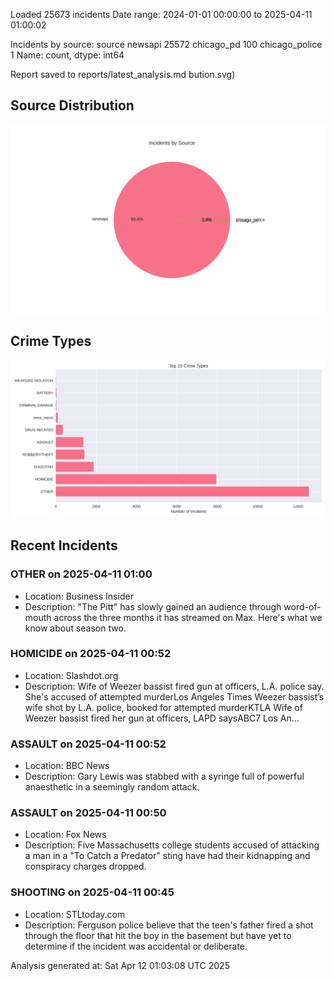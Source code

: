 
Loaded 25673 incidents
Date range: 2024-01-01 00:00:00 to 2025-04-11 01:00:02

Incidents by source:
source
newsapi           25572
chicago_pd          100
chicago_police        1
Name: count, dtype: int64

Report saved to reports/latest_analysis.md
bution.svg)

## Source Distribution
![Source Distribution](images/source_distribution.svg)

## Crime Types
![Crime Types](images/crime_types.svg)

## Recent Incidents

### OTHER on 2025-04-11 01:00
- Location: Business Insider
- Description: "The Pitt" has slowly gained an audience through word-of-mouth across the three months it has streamed on Max. Here's what we know about season two.


### HOMICIDE on 2025-04-11 00:52
- Location: Slashdot.org
- Description: Wife of Weezer bassist fired gun at officers, L.A. police say. She's accused of attempted murderLos Angeles Times Weezer bassist’s wife shot by L.A. police, booked for attempted murderKTLA Wife of Weezer bassist fired her gun at officers, LAPD saysABC7 Los An…


### ASSAULT on 2025-04-11 00:52
- Location: BBC News
- Description: Gary Lewis was stabbed with a syringe full of powerful anaesthetic in a seemingly random attack.


### ASSAULT on 2025-04-11 00:50
- Location: Fox News
- Description: Five Massachusetts college students accused of attacking a man in a "To Catch a Predator" sting have had their kidnapping and conspiracy charges dropped.


### SHOOTING on 2025-04-11 00:45
- Location: STLtoday.com
- Description: Ferguson police believe that the teen's father fired a shot through the floor that hit the boy in the basement but have yet to determine if the incident was accidental or deliberate.

Analysis generated at: Sat Apr 12 01:03:08 UTC 2025
